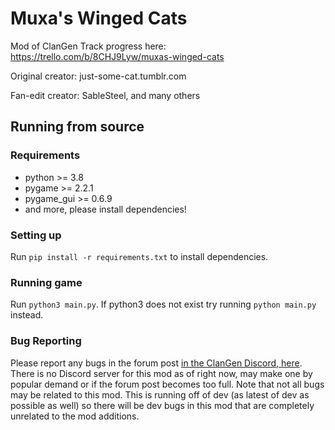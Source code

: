 # Muxa's Winged Cats

Mod of ClanGen
Track progress here: https://trello.com/b/8CHJ9Lyw/muxas-winged-cats

Original creator: just-some-cat.tumblr.com

Fan-edit creator: SableSteel, and many others

## Running from source
### Requirements
- python >= 3.8
- pygame >= 2.2.1
- pygame_gui >= 0.6.9
- and more, please install dependencies!

### Setting up
Run `pip install -r requirements.txt` to install dependencies. 

### Running game
Run `python3 main.py`. If python3 does not exist try running `python main.py` instead.

### Bug Reporting
Please report any bugs in the forum post [in the ClanGen Discord, here](https://discord.com/channels/1003759225522110524/1117124733083857068). There is no Discord server for this mod as of right now, may make one by popular demand or if the forum post becomes too full.
Note that not all bugs may be related to this mod. This is running off of dev (as latest of dev as possible as well) so there will be dev bugs in this mod that are completely unrelated to the mod additions.

